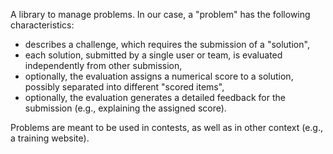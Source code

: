 A library to manage problems.
In our case, a "problem" has the following characteristics:

* describes a challenge, which requires the submission of a "solution",
* each solution, submitted by a single user or team, is evaluated independently from other submission,
* optionally, the evaluation assigns a numerical score to a solution,
  possibly separated into different "scored items",
* optionally, the evaluation generates a detailed feedback for the submission
  (e.g., explaining the assigned score).

Problems are meant to be used in contests, as well as in other context (e.g., a training website).
